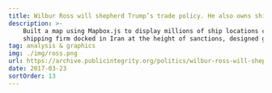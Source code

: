 ```yaml
---
title: Wilbur Ross will shepherd Trump’s trade policy. He also owns ships.
description: >-
    Built a map using Mapbox.js to display millions of ship locations collected by satellites, found a cabinet secretary's
    shipping firm docked in Iran at the height of sanctions, designed graphics for the resulting story.
tag: analysis & graphics
img: ./img/ross.png
url: https://archive.publicintegrity.org/politics/wilbur-ross-will-shepherd-trumps-trade-policy-should-he-also-own-a-shipping-firm/
date: 2017-03-23
sortOrder: 13
---
```

